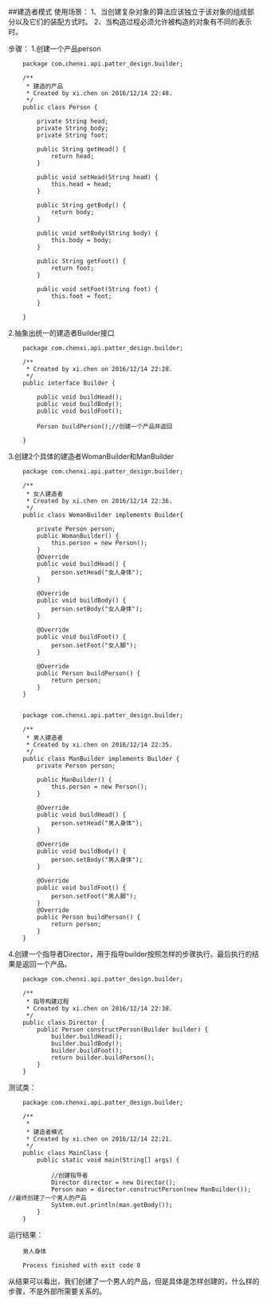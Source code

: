 ##建造者模式
使用场景：
1、当创建复杂对象的算法应该独立于该对象的组成部分以及它们的装配方式时。
2、当构造过程必须允许被构造的对象有不同的表示时。

步骤：
1.创建一个产品person

        package com.chenxi.api.patter_design.builder;
        
        /**
         * 建造的产品
         * Created by xi.chen on 2016/12/14 22:48.
         */
        public class Person {
        
            private String head;
            private String body;
            private String foot;
        
            public String getHead() {
                return head;
            }
        
            public void setHead(String head) {
                this.head = head;
            }
        
            public String getBody() {
                return body;
            }
        
            public void setBody(String body) {
                this.body = body;
            }
        
            public String getFoot() {
                return foot;
            }
        
            public void setFoot(String foot) {
                this.foot = foot;
            }
        
        }

2.抽象出统一的建造者Builder接口

        package com.chenxi.api.patter_design.builder;
        
        /**
         * Created by xi.chen on 2016/12/14 22:28.
         */
        public interface Builder {
        
            public void buildHead();
            public void buildBody();
            public void buildFoot();
        
            Person buildPerson();//创建一个产品并返回
        
        }
3.创建2个具体的建造者WomanBuilder和ManBuilder

        package com.chenxi.api.patter_design.builder;
        
        /**
         * 女人建造者
         * Created by xi.chen on 2016/12/14 22:36.
         */
        public class WomanBuilder implements Builder{
        
            private Person person;
            public WomanBuilder() {
                this.person = new Person();
            }
            @Override
            public void buildHead() {
                person.setHead("女人身体");
            }
        
            @Override
            public void buildBody() {
                person.setBody("女人身体");
            }
        
            @Override
            public void buildFoot() {
                person.setFoot("女人脚");
            }
        
            @Override
            public Person buildPerson() {
                return person;
            }
        }


        package com.chenxi.api.patter_design.builder;
        
        /**
         * 男人建造者
         * Created by xi.chen on 2016/12/14 22:35.
         */
        public class ManBuilder implements Builder {
            private Person person;
        
            public ManBuilder() {
                this.person = new Person();
            }
        
            @Override
            public void buildHead() {
                person.setHead("男人身体");
            }
        
            @Override
            public void buildBody() {
                person.setBody("男人身体");
            }
        
            @Override
            public void buildFoot() {
                person.setFoot("男人脚");
            }
            @Override
            public Person buildPerson() {
                return person;
            }
        }

4.创建一个指导者Director，用于指导builder按照怎样的步骤执行。最后执行的结果是返回一个产品。

        package com.chenxi.api.patter_design.builder;
        
        /**
         * 指导构建过程
         * Created by xi.chen on 2016/12/14 22:38.
         */
        public class Director {
            public Person constructPerson(Builder builder) {
                builder.buildHead();
                builder.buildBody();
                builder.buildFoot();
                return builder.buildPerson();
            }
        }

测试类：

        package com.chenxi.api.patter_design.builder;
        
        /**
         *
         * 建造者模式
         * Created by xi.chen on 2016/12/14 22:21.
         */
        public class MainClass {
            public static void main(String[] args) {
        
                //创建指导者
                Director director = new Director();
                Person man = director.constructPerson(new ManBuilder()); //最终创建了一个男人的产品
                System.out.println(man.getBody());
            }
        }

运行结果：

        男人身体
        
        Process finished with exit code 0
从结果可以看出，我们创建了一个男人的产品，但是具体是怎样创建的，什么样的步骤，不是外部所需要关系的。